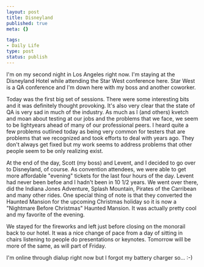 ```yaml
--- 
layout: post
title: Disneyland
published: true
meta: {}

tags: 
- Daily Life
type: post
status: publish
---
```

I'm on my second night in Los Angeles right now. I'm staying at the Disneyland Hotel while attending the Star West conference here. Star West is a QA conference and I'm down here with my boss and another coworker.

Today was the first big set of sessions. There were some interesting bits and it was definitely thought provoking. It's also very clear that the state of QA is very sad in much of the industry. As much as I (and others) kvetch and moan about testing at our jobs and the problems that we face, we seem to be lightyears ahead of many of our professional peers. I heard quite a few problems outlined today as being very common for testers that are problems that we recognized and took efforts to deal with years ago. They don't always get fixed but my work seems to address problems that other people seem to be only realizing exist.

At the end of the day, Scott (my boss) and Levent, and I decided to go over to Disneyland, of course. As convention attendees, we were able to get more affordable "evening" tickets for the last four hours of the day. Levent had never been befoe and I hadn't been in 10 1/2 years. We went over there, did the Indiana Jones Adventure, Splash Mountain, Pirates of the Carribean and many other rides. One special thing of note is that they converted the Haunted Mansion for the upcoming Christmas holiday so it is now a "Nightmare Before Christmas" Haunted Mansion. It was actually pretty cool and my favorite of the evening.

We stayed for the fireworks and left just before closing on the monorail back to our hotel. It was a nice change of pace from a day of sitting in chairs listening to people do presentations or keynotes. Tomorrow will be more of the same, as will part of Friday.

I'm online through dialup right now but I forgot my battery charger so... :-)
